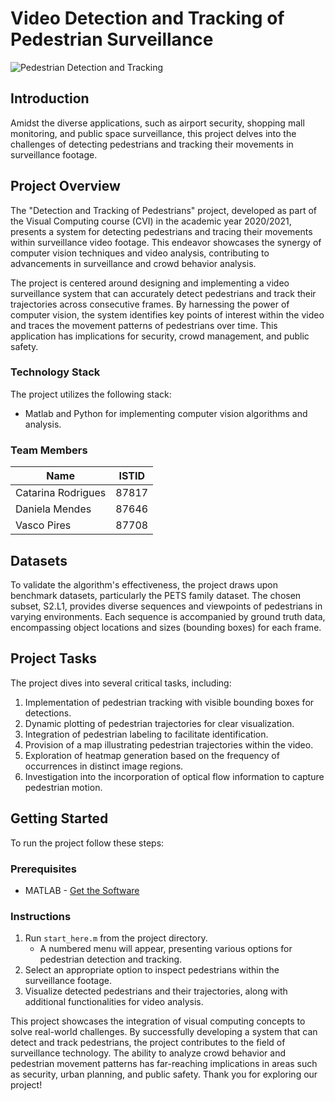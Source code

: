 # Video Detection and Tracking of Pedestrian Surveillance

![Pedestrian Detection and Tracking](https://i.ibb.co/gTV74Br/pedestriandetectioncover.png)

## Introduction

Amidst the diverse applications, such as airport security, shopping mall monitoring, and public space surveillance, this project delves into the challenges of detecting pedestrians and tracking their movements in surveillance footage.

## Project Overview

The "Detection and Tracking of Pedestrians" project, developed as part of the Visual Computing course (CVI) in the academic year 2020/2021, presents a system for detecting pedestrians and tracing their movements within surveillance video footage. This endeavor showcases the synergy of computer vision techniques and video analysis, contributing to advancements in surveillance and crowd behavior analysis.

The project is centered around designing and implementing a video surveillance system that can accurately detect pedestrians and track their trajectories across consecutive frames. By harnessing the power of computer vision, the system identifies key points of interest within the video and traces the movement patterns of pedestrians over time. This application has implications for security, crowd management, and public safety.

### Technology Stack

The project utilizes the following stack:

- Matlab and Python for implementing computer vision algorithms and analysis.

### Team Members

| Name               | ISTID     |
|--------------------|-----------|
| Catarina Rodrigues | 87817     |
| Daniela Mendes     | 87646     |
| Vasco Pires        | 87708     |

## Datasets

To validate the algorithm's effectiveness, the project draws upon benchmark datasets, particularly the PETS family dataset. The chosen subset, S2.L1, provides diverse sequences and viewpoints of pedestrians in varying environments. Each sequence is accompanied by ground truth data, encompassing object locations and sizes (bounding boxes) for each frame.

## Project Tasks

The project dives into several critical tasks, including:

1. Implementation of pedestrian tracking with visible bounding boxes for detections.
2. Dynamic plotting of pedestrian trajectories for clear visualization.
3. Integration of pedestrian labeling to facilitate identification.
4. Provision of a map illustrating pedestrian trajectories within the video.
5. Exploration of heatmap generation based on the frequency of occurrences in distinct image regions.
6. Investigation into the incorporation of optical flow information to capture pedestrian motion.

## Getting Started

To run the project follow these steps:

### Prerequisites
* MATLAB - [Get the Software](https://www.mathworks.com/products/matlab.html)

### Instructions

1. Run `start_here.m` from the project directory.
   - A numbered menu will appear, presenting various options for pedestrian detection and tracking.
2. Select an appropriate option to inspect pedestrians within the surveillance footage.
3. Visualize detected pedestrians and their trajectories, along with additional functionalities for video analysis.


This project showcases the integration of visual computing concepts to solve real-world challenges. By successfully developing a system that can detect and track pedestrians, the project contributes to the field of surveillance technology. The ability to analyze crowd behavior and pedestrian movement patterns has far-reaching implications in areas such as security, urban planning, and public safety. Thank you for exploring our project!
